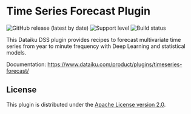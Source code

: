 # Time Series Forecast Plugin

![GitHub release (latest by date)](https://img.shields.io/github/v/release/dataiku/dss-plugin-timeseries-forecast) ![Support level](https://img.shields.io/badge/support-Tier%202-yellowgreen) ![Build status](https://github.com/dataiku/dss-plugin-timeseries-forecast/actions/workflows/auto-make.yml/badge.svg) 

This Dataiku DSS plugin provides recipes to forecast multivariate time series from year to minute frequency with Deep Learning and statistical models.

Documentation: https://www.dataiku.com/product/plugins/timeseries-forecast/

## License

This plugin is distributed under the [Apache License version 2.0](LICENSE).
